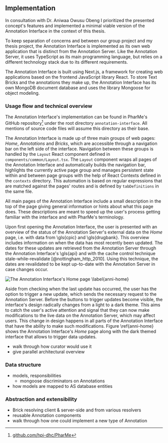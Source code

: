 ## Implementation

In consultation with Dr. Aniwaa Owusu Obeng I prioritized the presented
concept's features and implemented a minimal viable version of the Annotation
Interface in the context of this thesis.

To keep separation of concerns and between our group project and my thesis
project, the Annotation Interface is implemented as its own web application that
is distinct from the Annotation Server. Like the Annotation Server, it uses
TypeScript as its main programming language, but relies on a different
technology stack due to its different requirements.

The Annotation Interface is built using Next.js, a framework for creating web
applications based on the frontend JavaScript library React. To store Text
Bricks and the annotations they make up, the Annotation Interface has its own
MongoDB document database and uses the library Mongoose for object modeling.

### Usage flow and technical overview

The Annotation Interface's implementation can be found in PharMe's GitHub
repository[^repo] under the root directory `annotation-interface`. All mentions of
source code files will assume this directory as their base.

[^repo]: [github.com/hpi-dhc/PharMe](https://github.com/hpi-dhc/PharMe)

The Annotation Interface is made up of three main groups of web pages: *Home*,
*Annotations* and *Bricks*, which are accessible through a navigation bar on the
left side of the interface. Navigation between these groups is handled by the
`Layout` React component defined in `components/common/Layout.tsx`. The `Layout`
component wraps all pages of the Annotation Interface and automatically builds
the navigation bar, highlights the currently active page group and manages
persistent state within and between page groups with the help of React Contexts
defined in the `contexts` directory. This automation is based on regular
expressions that are matched against the pages' routes and is defined by
`tabDefinitions` in the same file.

All main pages of the Annotation Interface include a small description in the
top of the page giving general information or hints about what this page does.
These descriptions are meant to speed up the user's process getting familiar
with the interface and with PharMe's terminology.

Upon first opening the Annotation Interface, the user is presented with an
overview of the status of the Annotation Server's external data on the *Home*
page, i.e. with data from \gls{cpic} and \gls{drugbank}. This overview includes
information on when the data has most recently been updated. The dates for these
updates are retrieved from the Annotation Server through the Annotation
Interface's \gls{api} and with the cache control technique
stale-while-revalidate [@nottingham_http_2010]. Using this technique, the dates
are revalidated to be kept up-to-date with the Annotation Server in case changes
occur.

![The Annotation Interface's *Home* page
\label{anni-home}](images/anni-home.png)

Aside from checking when the last update has occurred, the user has the option
to trigger a new update, which sends the necessary request to the Annotation
Server. Before the buttons to trigger updates become visible, the interface's
design radically changes from a light to a dark theme. This aims to catch the
user's active attention and signal that they can now make modifications to the
live data on the Annotation Server, which may affect users.  This change in
design happens in all parts of the Annotation Interface that have the ability to
make such modifications. Figure \ref{anni-home} shows the Annotation Interface's
*Home* page along with the dark themed interface that allows to trigger data
updates.

- walk through how curator would use it
- give parallel architectural overview

### Data structure

- models, responsibilities
  - mongoose discriminators on Annotations
- how models are mapped to AS database entities

### Abstraction and extensibility

- Brick resolving client & server-side and from various resolvers
- reusable Annotation components
- walk through how one could implement a new type of Annotation
